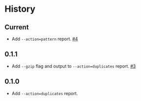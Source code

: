 History
=======

## Current

* Add `--action=pattern` report.
  [#4](https://github.com/FormidableLabs/inspectpack/issues/4)

## 0.1.1

* Add `--gzip` flag and output to `--action=duplicates` report.
  [#3](https://github.com/FormidableLabs/inspectpack/issues/3)

## 0.1.0

* Add `--action=duplicates` report.
